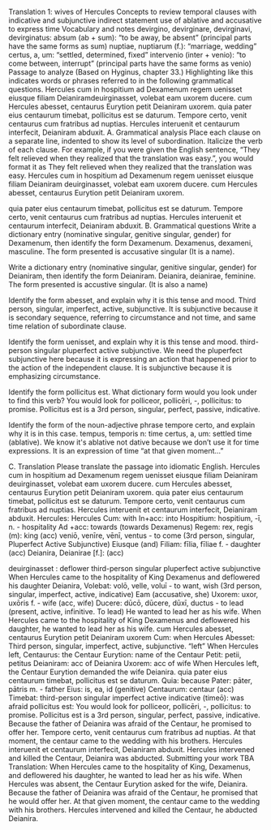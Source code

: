 Translation 1: wives of Hercules 
Concepts to review 
temporal clauses with indicative and subjunctive
indirect statement
use of ablative and accusative to express time
Vocabulary and notes 
devirgino, devirginare, devirginavi, devirginatus:
absum (ab + sum): “to be away, be absent” (principal parts have the same forms as sum)
nuptiae, nuptiarum (f.): “marriage, wedding”
certus, a, um: “settled, determined, fixed”
intervenio (inter + venio): “to come between, interrupt” (principal parts have the same forms as venio)
Passage to analyze 
(Based on Hyginus, chapter 33.)
Highlighting like this indicates words or phrases referred to in the following grammatical questions.
Hercules cum in hospitium ad Dexamenum regem uenisset eiusque filiam Deianiramdeuirginasset, volebat eam uxorem ducere. cum Hercules abesset, centaurus Eurytion petit Deianiram uxorem. quia pater eius centaurum timebat, pollicitus est se daturum.
Tempore certo, venit centaurus cum fratribus ad nuptias. Hercules interuenit et centaurum interfecit, Deianiram abduxit.
A. Grammatical analysis 
Place each clause on a separate line, indented to show its level of subordination. Italicize the verb of each clause. For example, if you were given the English sentence, “They felt relieved when they realized that the translation was easy.”, you would format it as
They felt relieved
when they realized
that the translation was easy.
Hercules 
cum in hospitium ad Dexamenum regem uenisset 
eiusque filiam Deianiram deuirginasset,
volebat eam uxorem ducere. 
cum Hercules abesset, 
centaurus Eurytion petit Deianiram uxorem. 

quia pater eius centaurum timebat, 
pollicitus est 
se daturum.
Tempore certo, venit centaurus cum fratribus ad nuptias. 
Hercules interuenit 
et centaurum interfecit, 
Deianiram abduxit.
B. Grammatical questions 
Write a dictionary entry (nominative singular, genitive singular, gender) for Dexamenum, then identify the form Dexamenum.
Dexamenus, dexameni, masculine. The form presented is accusative singular (It is a name). 


Write a dictionary entry (nominative singular, genitive singular, gender) for Deianiram, then identify the form Deianiram.
Deianira, deianirae, feminine. The form presented is accustive singular. (It is also a name)


Identify the form abesset, and explain why it is this tense and mood.
Third person, singular, imperfect, active, subjunctive. It is subjunctive because it is secondary sequence, referring to circumstance and not time, and same time relation of subordinate clause. 


Identify the form uenisset, and explain why it is this tense and mood.
third-person singular pluperfect active subjunctive. We need the pluperfect subjunctive here because it is expressing an action that happened prior to the action of the independent clause. It is subjunctive because it is emphasizing circumstance. 


Identify the form pollicitus est. What dictionary form would you look under to find this verb?
You would look for polliceor, pollicēri, -, pollicitus: to promise. Pollicitus est is a 3rd person, singular, perfect, passive, indicative. 




Identify the form of the noun-adjective phrase tempore certo, and explain why it is in this case.
tempus, temporis n: time
certus, a, um: settled time (ablative). We know it's ablative not dative because we don’t use it for time expressions. It is an expression of time “at that given moment…”


C. Translation 
Please translate the passage into idiomatic English.
Hercules cum in hospitium ad Dexamenum regem uenisset eiusque filiam Deianiram deuirginasset, volebat eam uxorem ducere. cum Hercules abesset, centaurus Eurytion petit Deianiram uxorem. quia pater eius centaurum timebat, pollicitus est se daturum.
Tempore certo, venit centaurus cum fratribus ad nuptias. Hercules interuenit et centaurum interfecit, Deianiram abduxit.
Hercules: Hercules
Cum: with 
In+acc: into 
Hospitium: hospitium, -ī, n. - hospitality
Ad +acc: towards (towards Dexamenus)
Regem: rex, regis (m): king (acc)
veniō, venīre, vēnī, ventus - to come (3rd person, singular, Pluperfect Active Subjunctive)
Eiusque (and)
Filiam: fīlia, fīliae f. - daughter (acc)
Deianira, Deianirae [f.]: (acc)

deuirginasset : deflower third-person singular pluperfect active subjunctive 
When Hercules came to the hospitality of King Dexamenus and deflowered his daughter Deianira, 
Volebat: volō, velle, voluī - to want, wish (3rd person, singular, imperfect, active, indicative)
Eam (accusative, she)
Uxorem: uxor, uxōris f. - wife (acc, wife)
Ducere: dūcō, dūcere, dūxī, ductus - to lead (present, active, infinitive. To lead)
He wanted to lead her as his wife. 
When Hercules came to the hospitality of King Dexamenus and deflowered his daughter, he wanted to lead her as his wife. 
cum Hercules abesset, centaurus Eurytion petit Deianiram uxorem
Cum: when
Hercules
Abesset: Third person, singular, imperfect, active, subjunctive. “left”
When Hercules left, 
Centaurus: the Centaur
Eurytion: name of the Centaur
Petit: petii, petitus
Deianiram: acc of Deianira
Uxorem: acc of wife
When Hercules left, the Centaur Eurytion demanded the wife Deianira. 
quia pater eius centaurum timebat, pollicitus est se daturum.
Quia: because 
Pater: pāter, pātris m. - father
Eius: is, ea, id (genitive)
Centaurum: centaur (acc)
Timebat: third-person singular imperfect active indicative (timeō): was afraid
pollicitus est: You would look for polliceor, pollicēri, -, pollicitus: to promise. Pollicitus est is a 3rd person, singular, perfect, passive, indicative. 
Because the father of Deianira was afraid of the Centaur, he promised to offer her. 
Tempore certo, venit centaurus cum fratribus ad nuptias.
At that moment, the centaur came to the wedding with his brothers.
Hercules interuenit et centaurum interfecit, Deianiram abduxit.
Hercules intervened and killed the Centaur, Deianira was abducted. 
Submitting your work 
TBA
Translation:
When Hercules came to the hospitality of King, Dexamenus, and deflowered his daughter, he wanted to lead her as his wife. When Hercules was absent, the Centaur Eurytion asked for the wife, Deianira. Because the father of Deianira was afraid of the Centaur, he promised that he would offer her. 
At that given moment, the centaur came to the wedding with his brothers. Hercules intervened and killed the Centaur, he abducted Deianira. 
